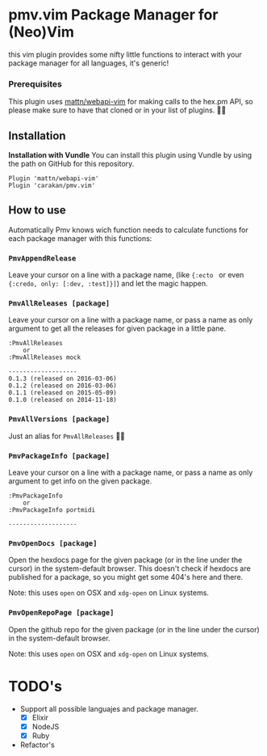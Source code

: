 # pmv.vim Package Manager for (Neo)Vim 

this vim plugin provides some nifty little functions to interact with your package
manager for all languages, it's generic!

### Prerequisites

This plugin uses [mattn/webapi-vim](https://github.com/mattn/webapi-vim) for making calls to the 
hex.pm API, so please make sure to have that cloned or in your list of plugins. 👌🏼

## Installation
**Installation with Vundle**
You can install this plugin using Vundle by using the path on GitHub for this repository.

```
Plugin 'mattn/webapi-vim'
Plugin 'carakan/pmv.vim'
```

## How to use

Automatically Pmv knows wich function needs to calculate functions for each package manager
with this functions:

### `PmvAppendRelease`
Leave your cursor on a line with a package name, (like `{:ecto ` or even
`{:credo, only: [:dev, :test]}]`) and let the magic happen.

### `PmvAllReleases [package]`
Leave your cursor on a line with a package name, or pass a name as only
argument to get all the releases for given package in a little pane.
```
:PmvAllReleases
    or
:PmvAllReleases mock

-------------------
0.1.3 (released on 2016-03-06)
0.1.2 (released on 2016-03-06)
0.1.1 (released on 2015-05-09)
0.1.0 (released on 2014-11-18)
```

### `PmvAllVersions [package]`
Just an alias for `PmvAllReleases` ☝🏼

### `PmvPackageInfo [package]`
Leave your cursor on a line with a package name, or pass a name as only
argument to get info on the given package.
```
:PmvPackageInfo
    or
:PmvPackageInfo portmidi

-------------------
```

### `PmvOpenDocs [package]`
Open the hexdocs page for the given package (or in the line under the cursor)
in the system-default browser.  This doesn't check if hexdocs are published for
a package, so you might get some 404's here and there.

Note: this uses `open` on OSX and `xdg-open` on Linux systems.

### `PmvOpenRepoPage [package]`
Open the github repo for the given package (or in the line under the cursor) in
the system-default browser.

Note: this uses `open` on OSX and `xdg-open` on Linux systems.

# TODO's
- Support all possible languajes and package manager. 
  - [x] Elixir
  - [x] NodeJS
  - [x] Ruby
- Refactor's
